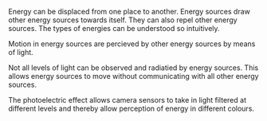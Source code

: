Energy can be displaced from one place to another. Energy sources draw other energy sources towards itself. They can also repel other energy sources. The types of energies can be understood so intuitively. 

Motion in energy sources are percieved by other energy sources by means of light.

Not all levels of light can be observed and radiatied by energy sources. This allows energy sources to move without communicating with all other energy sources.

The photoelectric effect allows camera sensors to take in light filtered at different levels and thereby allow perception of energy in different colours.